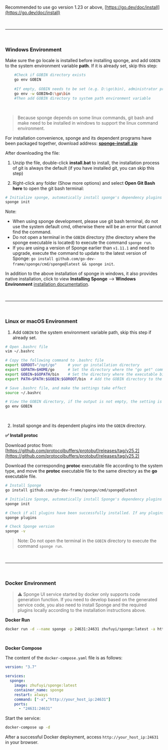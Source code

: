 
Recommended to use go version 1.23 or above, [https://go.dev/doc/install](https://go.dev/doc/install)

<br>

---

<br>

### Windows Environment

Make sure the go locale is installed before installing sponge, and add `GOBIN` to the system environment variable **path**. If it is already set, skip this step:

 ```bash 
     #Check if GOBIN directory exists 
     go env GOBIN 
    
     #If empty, GOBIN needs to be set (e.g. D:\go\bin), administrator privileges may be required 
     go env -w GOBIN=D:\go\bin 
     #Then add GOBIN directory to system path environment variable 
 ``` 

<br>

> Because sponge depends on some linux commands, git bash and make need to be installed in windows to support the linux command environment.

For installation convenience, sponge and its dependent programs have been packaged together, download address: [**sponge-install.zip**](https://drive.google.com/drive/folders/1T55lLXDBIQCnL5IQ-i1hWJovgLI2l0k1?usp=sharing)

After downloading the file:

1. Unzip the file, double-click **install.bat** to install, the installation process of git is always the default (if you have installed git, you can skip this step)

2. Right-click any folder (Show more options) and select **Open Git Bash here** to open the git bash terminal:

```bash
# Initialize sponge, automatically install sponge's dependency plugins
sponge init
```

Note: 

- When using sponge development, please use git bash terminal, do not use the system default cmd, otherwise there will be an error that cannot find the command.
- Do not open a terminal in the `GOBIN` directory (the directory where the sponge executable is located) to execute the command `sponge run`.
- If you are using a version of Sponge earlier than `v1.11.1` and need to upgrade, execute the command to update to the latest version of Sponge: `go install github.com/go-dev-frame/sponge/cmd/sponge@latest && sponge init`.

In addition to the above installation of sponge in windows, it also provides native installation, click to view **Installing Sponge** --> **Windows Environment** [installation documentation](https://go-sponge.com/quick-start?id=installing-sponge).

<br>

---

<br>

### Linux or macOS Environment

1. Add `GOBIN` to the system environment variable path, skip this step if already set.

```bash
# Open .bashrc file
vim ~/.bashrc

# Copy the following command to .bashrc file
export GOROOT="/opt/go"     # your go installation directory
export GOPATH=$HOME/go      # Set the directory where the "go get" command downloads third-party packages
export GOBIN=$GOPATH/bin    # Set the directory where the executable binaries are compiled by the "go install" command.
export PATH=$PATH:$GOBIN:$GOROOT/bin  # Add the GOBIN directory to the system environment variable path.

# Save .bashrc file, and make the settings take effect
source ~/.bashrc

# View the GOBIN directory, if the output is not empty, the setting is successful.
go env GOBIN
```

<br>

2. Install sponge and its dependent plugins into the `GOBIN` directory.

**✅ Install protoc**

Download protoc from: [https://github.com/protocolbuffers/protobuf/releases/tag/v25.2](https://github.com/protocolbuffers/protobuf/releases/tag/v25.2)

Download the corresponding **protoc** executable file according to the system type, and move the **protoc** executable file to the same directory as the **go** executable file.

```bash
# Install Sponge
go install github.com/go-dev-frame/sponge/cmd/sponge@latest

# Initialize Sponge, automatically install Sponge's dependency plugins
sponge init

# Check if all plugins have been successfully installed. If any plugins fail to install, retry with the command: sponge plugins --install
sponge plugins

# Check Sponge version
sponge -v
```

> Note: Do not open the terminal in the `GOBIN` directory to execute the command `sponge run`.

<br>

---

<br>

### Docker Environment

> ⚠ Sponge UI service started by docker only supports code generation function. If you need to develop based on the generated service code, you also need to install Sponge and the required plugins locally according to the installation instructions above.

**Docker Run**

```bash
docker run -d --name sponge -p 24631:24631 zhufuyi/sponge:latest -a http://your_host_ip:24631
```

<br>

**Docker Compose**

The content of the `docker-compose.yaml` file is as follows:

```yaml
version: "3.7"

services:
  sponge:
    image: zhufuyi/sponge:latest
    container_name: sponge
    restart: always
    command: ["-a","http://your_host_ip:24631"]
    ports:
      - "24631:24631"
```

Start the service:

```bash
docker-compose up -d
```

After a successful Docker deployment, access `http://your_host_ip:24631` in your browser.
